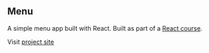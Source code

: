 ## Menu

A simple menu app built with React. Built as part of a <a href="https://www.udemy.com/course/react-tutorial-and-projects-course/">React course</a>.

Visit <a href="https://er-menu.netlify.app">project site</a>
